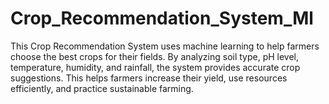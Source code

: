 # Crop_Recommendation_System_Ml
This Crop Recommendation System uses machine learning to help farmers choose the best crops for their fields. By analyzing soil type, pH level, temperature, humidity, and rainfall, the system provides accurate crop suggestions. This helps farmers increase their yield, use resources efficiently, and practice sustainable farming.
